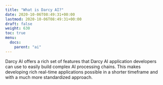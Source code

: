 ```yaml
---
title: "What is Darcy AI?"
date: 2020-10-06T08:49:31+00:00
lastmod: 2020-10-06T08:49:31+00:00
draft: false
weight: 630
toc: true
menu:
  docs:
    parent: "ai"
---
```


Darcy AI offers a rich set of features that Darcy AI application developers can use to easily build complex AI processing chains. This makes developing rich real-time applications possible in a shorter timeframe and with a much more standardized approach.
